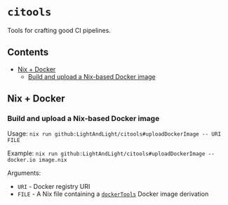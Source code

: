 <!-- omit in toc -->
# `citools`

Tools for crafting good CI pipelines.

<!-- omit in toc -->
## Contents

* [Nix + Docker](#nix--docker)
  * [Build and upload a Nix-based Docker image](#build-and-upload-a-nix-based-docker-image)

## Nix + Docker

### Build and upload a Nix-based Docker image

Usage: `nix run github:LightAndLight/citools#uploadDockerImage -- URI FILE`

Example: `nix run github:LightAndLight/citools#uploadDockerImage -- docker.io image.nix`

Arguments:

* `URI` - Docker registry URI
* `FILE` - A Nix file containing a
  [`dockerTools`](https://nixos.org/manual/nixpkgs/stable/#sec-pkgs-dockerTools) Docker image derivation